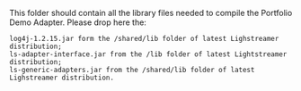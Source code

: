 This folder should contain all the library files needed to compile the Portfolio Demo Adapter. Please drop here the:

    log4j-1.2.15.jar form the /shared/lib folder of latest Lighstreamer distribution;
    ls-adapter-interface.jar from the /lib folder of latest Lightstreamer distribution;
    ls-generic-adapters.jar from the /shared/lib folder of latest Lighstreamer distribution.